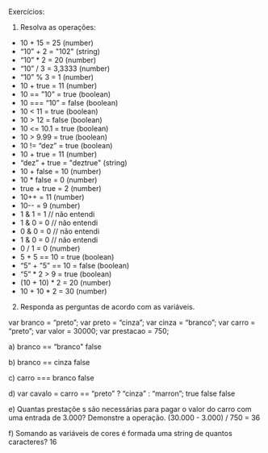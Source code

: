Exercícios:

1. Resolva as operações:
- 10 + 15 = 25 (number)
- “10” + 2 = "102" (string)
- “10” * 2 = 20 (number)
- “10” / 3 = 3,3333 (number)
- “10” % 3 = 1 (number)
- 10 + true = 11 (number)
- 10 == ”10” = true (boolean)
- 10 === “10” = false (boolean)
- 10 < 11 = true (boolean)
- 10 > 12 = false (boolean)
- 10 <= 10.1 = true (boolean)
- 10 > 9.99 = true (boolean)
- 10 != “dez” = true (boolean)
- 10 + true = 11 (number)
- “dez” + true = "deztrue" (string)
- 10 + false = 10 (number)
- 10 * false = 0 (number)
- true + true = 2 (number)
- 10++ = 11 (number)
- 10-- = 9 (number)
- 1 & 1 = 1 // não entendi
- 1 & 0 = 0 // não entendi
- 0 & 0 = 0 // não entendi
- 1 & 0 = 0 // não entendi
- 0 / 1 = 0 (number)
- 5 + 5 == 10 = true (boolean)
- “5” + ”5” == 10 = false (boolean)
- “5” * 2 > 9 = true (boolean)
- (10 + 10) * 2 = 20 (number)
- 10 + 10 * 2 = 30 (number)

2. Responda as perguntas de acordo com as variáveis.

var branco = “preto”;
var preto = “cinza”;
var cinza = “branco”;
var carro = “preto”;
var valor = 30000;
var prestacao = 750;

a) branco == “branco"
false

b) branco == cinza
false

c) carro === branco
false

d) var cavalo = carro == “preto” ? “cinza” : “marron”;
true false false

e) Quantas prestaçõe s são necessárias para pagar o valor do carro com uma entrada de 3.000? Demonstre a operação.
(30.000 - 3.000) / 750 = 36

f) Somando as variáveis de cores é formada uma string de quantos caracteres?
16